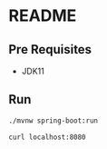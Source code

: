 # README

## Pre Requisites

* JDK11

## Run

```sh
./mvnw spring-boot:run
```

```sh
curl localhost:8080
```
